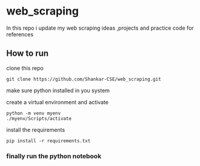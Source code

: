 # web_scraping
In this repo i update my web scraping ideas ,projects and practice code for references 


## How to run

clone this repo 
```
git clone https://github.com/Shankar-CSE/web_scraping.git
```
make sure python installed in you system

create a virtual environment and activate 
```
python -m venv myenv
./myenv/Scripts/activate
```

install the requirements
```
pip install -r requirements.txt
```

### finally run the python notebook 
